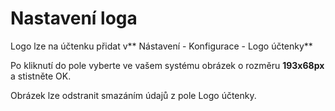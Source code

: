 # Nastavení loga

Logo lze na účtenku přidat v** Nástavení - Konfigurace - Logo účtenky**

Po kliknutí do pole vyberte ve vašem systému obrázek o rozměru **193x68px** a stistněte OK.

Obrázek lze odstranit smazáním údajů z pole Logo účtenky.
